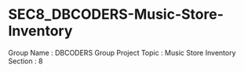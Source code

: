 # SEC8_DBCODERS-Music-Store-Inventory
Group Name : DBCODERS
Group Project Topic : Music Store Inventory
Section : 8
